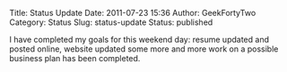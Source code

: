 Title: Status Update
Date: 2011-07-23 15:36
Author: GeekFortyTwo
Category: Status
Slug: status-update
Status: published

I have completed my goals for this weekend day: resume updated and
posted online, website updated some more and more work on a possible
business plan has been completed.
